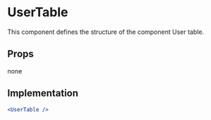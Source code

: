 # UserTable

This component defines the structure of the component User table.

## Props

none

## Implementation

```jsx
<UserTable />
```
